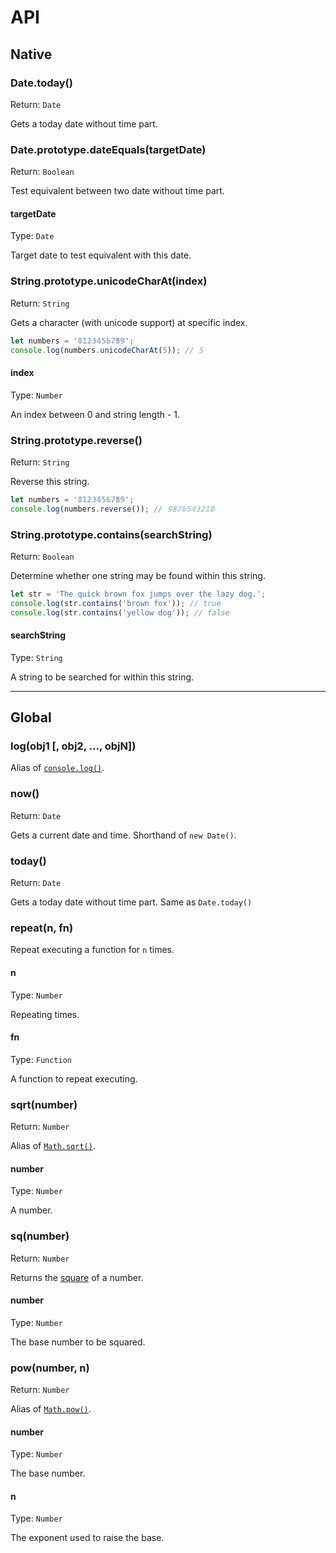 # API

## Native

### Date.today()
Return: `Date`

Gets a today date without time part.

### Date.prototype.dateEquals(targetDate)
Return: `Boolean`

Test equivalent between two date without time part.

#### targetDate
Type: `Date`

Target date to test equivalent with this date.

### String.prototype.unicodeCharAt(index)
Return: `String`

Gets a character (with unicode support) at specific index.

```javascript
let numbers = '𝟘𝟙𝟚𝟛𝟜𝟝𝟞𝟟𝟠𝟡';
console.log(numbers.unicodeCharAt(5)); // 𝟝
```

#### index
Type: `Number`

An index between 0 and string length - 1.

### String.prototype.reverse()
Return: `String`

Reverse this string.

```javascript
let numbers = '𝟘𝟙𝟚𝟛𝟜𝟝𝟞𝟟𝟠𝟡';
console.log(numbers.reverse()); // 𝟡𝟠𝟟𝟞𝟝𝟜𝟛𝟚𝟙𝟘
```

### String.prototype.contains(searchString)
Return: `Boolean`

Determine whether one string may be found within this string.

```javascript
let str = 'The quick brown fox jumps over the lazy dog.';
console.log(str.contains('brown fox')); // true
console.log(str.contains('yellow dog')); // false
```
#### searchString
Type: `String`

A string to be searched for within this string.

---

## Global

### log(obj1 [, obj2, ..., objN])

Alias of [`console.log()`](https://developer.mozilla.org/en-US/docs/Web/API/Console/log).

### now()
Return: `Date`

Gets a current date and time. Shorthand of `new Date()`.

### today()
Return: `Date`

Gets a today date without time part. Same as `Date.today()`

### repeat(n, fn)

Repeat executing a function for `n` times.

#### n
Type: `Number`

Repeating times.

#### fn
Type: `Function`

A function to repeat executing.

### sqrt(number)
Return: `Number`

Alias of [`Math.sqrt()`](https://developer.mozilla.org/en-US/docs/Web/JavaScript/Reference/Global_Objects/Math/sqrt).

#### number
Type: `Number`

A number.

### sq(number)
Return: `Number`

Returns the [square](https://en.wikipedia.org/wiki/Square_%28algebra%29) of a number.

#### number
Type: `Number`

The base number to be squared.

### pow(number, n)
Return: `Number`

Alias of [`Math.pow()`](https://developer.mozilla.org/en-US/docs/Web/JavaScript/Reference/Global_Objects/Math/pow).

#### number
Type: `Number`

The base number.

#### n
Type: `Number`

The exponent used to raise the base.
